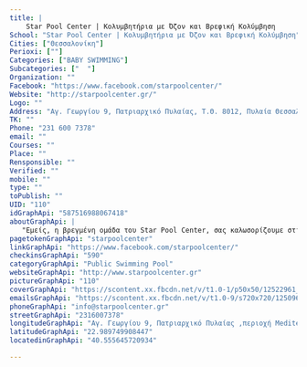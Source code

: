 ```yaml
---
title: |
    Star Pool Center | Κολυμβητήρια με Όζον και Βρεφική Κολύμβηση
School: "Star Pool Center | Κολυμβητήρια με Όζον και Βρεφική Κολύμβηση"
Cities: ["Θεσσαλονίκη"]
Perioxi: [""]
Categories: ["BABY SWIMMING"]
Subcategories: ["  "]
Organization: ""
Facebook: "https://www.facebook.com/starpoolcenter/"
Website: "http://starpoolcenter.gr/"
Logo: ""
Address: "Αγ. Γεωργίου 9, Πατριαρχικό Πυλαίας, Τ.Θ. 8012, Πυλαία Θεσσαλονίκη 570 01, Greece"
TK: ""
Phone: "231 600 7378"
email: ""
Courses: ""
Place: ""
Rensponsible: ""
Verified: ""
mobile: ""
type: ""
toPublish: ""
UID: "110"
idGraphApi: "587516988067418"
aboutGraphApi: | 
   "Εμείς, η βρεγμένη ομάδα του Star Pool Center, σας καλωσορίζουμε στις θερμότερες και καθαρότερες με όζον πισίνες στην Θεσσαλονίκη !"
pagetokenGraphApi: "starpoolcenter"
linkGraphApi: "https://www.facebook.com/starpoolcenter/"
checkinsGraphApi: "590"
categoryGraphApi: "Public Swimming Pool"
websiteGraphApi: "http://www.starpoolcenter.gr"
pictureGraphApi: "110"
coverGraphApi: "https://scontent.xx.fbcdn.net/v/t1.0-1/p50x50/12522961_587523338066783_5211698459077029277_n.jpg?oh=d06e9464e08a6e20258329460c18d773&amp;oe=5B480A2A"
emailsGraphApi: "https://scontent.xx.fbcdn.net/v/t1.0-9/s720x720/12509612_588224031330047_1371500928301485414_n.jpg?oh=72ac9f1d6c9d04fcb6df960d45e42677&amp;oe=5B3B2506"
phoneGraphApi: "info@starpoolcenter.gr"
streetGraphApi: "2316007378"
longitudeGraphApi: "Αγ. Γεωργίου 9, Πατριαρχικό Πυλαίας ,περιοχή Mediteranean Cosmos"
latitudeGraphApi: "22.989749908447"
locatedinGraphApi: "40.555645720934"

---
```




